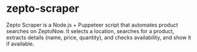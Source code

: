 # zepto-scraper
Zepto Scraper is a Node.js + Puppeteer script that automates product searches on ZeptoNow. It selects a location, searches for a product, extracts details (name, price, quantity), and checks availability, and show it if available. 
